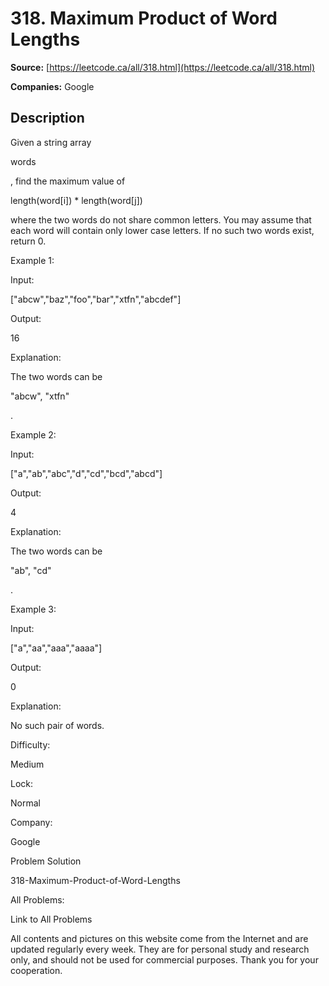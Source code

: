 # 318. Maximum Product of Word Lengths

**Source:** [https://leetcode.ca/all/318.html](https://leetcode.ca/all/318.html)

**Companies:** Google

## Description

Given a string array

words

, find the maximum value of

length(word[i]) *
        length(word[j])

where the two words do not share common letters. You may assume that
        each word will contain only lower case letters. If no such two words exist, return 0.

Example 1:

Input:

["abcw","baz","foo","bar","xtfn","abcdef"]

Output:

16

Explanation:

The two words can be

"abcw", "xtfn"

.

Example 2:

Input:

["a","ab","abc","d","cd","bcd","abcd"]

Output:

4

Explanation:

The two words can be

"ab", "cd"

.

Example 3:

Input:

["a","aa","aaa","aaaa"]

Output:

0

Explanation:

No such pair of words.

Difficulty:

Medium

Lock:

Normal

Company:

Google

Problem Solution

318-Maximum-Product-of-Word-Lengths

All Problems:

Link to All Problems

All contents and pictures on this website come from the Internet and are updated regularly every week. They are for personal study and research only, and should not be used for commercial purposes. Thank you for your cooperation.

